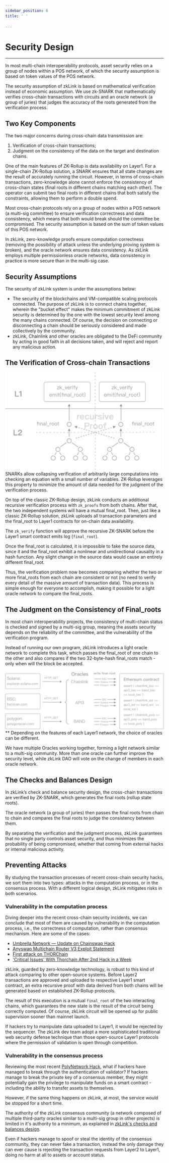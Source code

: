 ```yaml
---
sidebar_position: 6
title: ' '

---
```


# Security Design

---
In most multi-chain interoperability protocols, asset security relies on a group of nodes within a POS network, of which the security assumption is based on token values of the POS network.

The security assumption of zkLink is based on mathematical verification instead of economic assumption. We use zk-SNARK that mathematically verifies cross-chain transactions with circuits and an oracle network (a group of juries) that judges the accuracy of the roots generated from the verification process.

## Two Key Components
The two major concerns during cross-chain data transmission are:
1. Verification of cross-chain transactions;
2. Judgment on the consistency of the data on the target and destination chains.

One of the main features of ZK-Rollup is data availability on Layer1. For a single-chain ZK-Rollup solution, a SNARK ensures that all state changes are the result of accurately running the circuit. However, in terms of cross-chain transactions, zero-knowledge alone cannot enforce the consistency of cross-chain states (final roots in different chains matching each other). The operator can submit two final roots in different chains that both satisfy the constraints, allowing them to perform a double spend.

Most cross-chain protocols rely on a group of nodes within a POS network (a multi-sig committee) to ensure verification correctness and data consistency, which means that both would break should the committee be compromised. The security assumption is based on the sum of token values of this POS network.

In zkLink, zero-knowledge proofs ensure computation correctness (removing the possibility of attack unless the underlying proving system is broken), and the oracle network ensures data consistency. As zkLink employs multiple permissionless oracle networks, data consistency in practice is more secure than in the multi-sig case.


## Security Assumptions
The security of zkLink system is under the assumptions below:

- The security of the blockchains and VM-compatible scaling protocols connected. The purpose of zkLink is to connect chains together, wherein the "bucket effect" makes the minimum commitment of zkLink security is determined by the one with the lowest security level among the many chains connected. Of course, the decision on connecting or disconnecting a chain should be seriously considered and made collectively by the community.
- zkLink, Chainlink and other oracles are obligated to the DeFi community by acting in good faith in all decisions taken, and will reject and report any malicious action.

## The Verification of Cross-chain Transactions
![recursive](../../static/img/tech/recursive.png)
SNARKs allow collapsing verification of arbitrarily large computations into checking an equation with a small number of variables. ZK-Rollup leverages this property to minimize the amount of data needed for the judgment of the verification process.

On top of the classic ZK-Rollup design, zkLink conducts an additional recursive verification process with `zk_proofs` from both chains. After that, the two independent systems will have a mutual final_root. Then, just like a classic ZK-Rollup solution, zkLink uploads all transaction parameters and the final_root to Layer1 contracts for on-chain data availability.

The `zk_verify` function will approve the recursive ZK-SNARK before the Layer1 smart contract emits log (`final_root`).

Once the final_root is calculated, it is impossible to fake the source data, since it and the final_root exhibit a nonlinear and unidirectional causality in a hash function. Any slight change in the source data would cause an entirely different final_root.

Thus, the verification problem now becomes comparing whether the two or more final_roots from each chain are consistent or not (no need to verify every detail of the massive amount of transaction data). This process is simple enough for everyone to accomplish, making it possible for a light oracle network to compare the final_roots.


## The Judgment on the Consistency of Final_roots
In most chain interoperability projects, the consistency of multi-chain status is checked and signed by a multi-sig group, meaning the assets security depends on the reliability of the committee, and the vulnerability of the verification program.

Instead of running our own program, zkLink introduces a light oracle network to complete this task, which passes the final_root of one chain to the other and also compares if the two 32-byte-hash final_roots match - only when will the block be accepted.


![oracles](../../static/img/tech/oracles.png)
** Depending on the features of each Layer1 network, the choice of oracles can be different.

We have multiple Oracles working together, forming a light network similar to a multi-sig community. More than one oracle can further improve the security level, while zkLink DAO will vote on the change of members in each oracle network.


## The Checks and Balances Design

In zkLink’s check and balance security design, the cross-chain transactions are verified by ZK-SNARK, which generates the final roots (rollup state roots).

The oracle network (a group of juries) then passes the final roots from chain to chain and compares the final roots to judge the consistency between them.

By separating the verification and the judgment process, zkLink guarantees that no single party controls asset security, and thus minimizes the probability of being compromised, whether that coming from external hacks or internal malicious activity.


## Preventing Attacks

By studying the transaction processes of recent cross-chain security hacks, we sort them into two types: attacks in the computation process, or in the consensus process. With a different logical design, zkLink mitigates risks in both scenarios.

### Vulnerability in the computation process
Diving deeper into the recent cross-chain security incidents, we can conclude that most of them are caused by vulnerability in the computation process, i.e., the correctness of computation, rather than consensus mechanism. Here are some of the cases:

* [Umbrella Network — Update on Chainswap Hack](https://medium.com/umbrella-network/umbrella-network-update-on-chainswap-hack-628d1aaaa873)
* [Anyswap Multichain Router V3 Exploit Statement](https://anyswap.medium.com/anyswap-multichain-router-v3-exploit-statement-6833f1b7e6fb)
* [First attack on THORChain](https://www.reddit.com/r/THORChain/comments/oa0kss/first_attack_on_thorchain_fixed_already/)
* ['Critical Issues' With Thorchain After 2nd Hack in a Week](https://decrypt.co/76694/critical-issues-with-thorchain-after-2nd-hack-week)

zkLink, guarded by zero-knowledge technology, is robust to this kind of attack comparing to other open-source systems. Before Layer2 transactions are approved and uploaded to respective Layer1 smart contract, an extra recursive proof with data derived from both chains will be generated based on established ZK-Rollup protocols.

The result of this execution is a mutual `final_root` of the two interacting chains, which guarantees the new state is the result of the circuit being correctly computed. Of course, zkLink circuit will be opened up for public supervision sooner than mainnet launch.

If hackers try to manipulate data uploaded to Layer1, it would be rejected by the sequencer. The zkLink dev team adopt a more sophisticated traditional web security defense technique than those open-source Layer1 protocols where the permission of validation is open through competition.

### Vulnerability in the consensus process
Reviewing the most recent [PolyNetwork Hack](https://decrypt.co/78163/polynetwork-suffers-record-breaking-600-3m-hack), what if hackers have managed to break through the authentication of validator? If hackers manage to break the private key of a consensus member, they might potentially gain the privilege to manipulate funds on a smart contract - including the ability to transfer assets to themselves.

However, if the same thing happens on zkLink, at most, the service would be stopped for a short time.

The authority of the zkLink consensus community (a network composed of multiple third-party oracles similar to a multi-sig group in other projects) is limited in it's authority to a minimum, as explained in [zkLink's checks and balances design](/docs/Technology/About-Security#the-checks-and-balances-design).

Even if hackers manage to spoof or steal the identity of the consensus community, they can never fake a transaction, instead the only damage they can ever cause is rejecting the transaction requests from Layer2 to Layer1, doing no harm at all to assets or account status.
